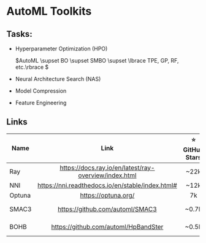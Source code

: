 # AutoML Toolkits


## Tasks:

- Hyperparameter Optimization (HPO)

  $AutoML \supset BO \supset SMBO \supset \lbrace TPE, GP, RF, etc.\rbrace $
 
- Neural Architecture Search (NAS)

- Model Compression

- Feature Engineering


## Links

Name | Link | :star: GitHub Stars | Developer | Search Alg
---|:---:|:---:|:---:|:---:
Ray | https://docs.ray.io/en/latest/ray-overview/index.html | ~22k | Ray Team | [here](https://docs.ray.io/en/latest/tune/api_docs/suggestion.html#tune-search-alg)
NNI | https://nni.readthedocs.io/en/stable/index.html# | ~12k | Mircosoft| [here](https://nni.readthedocs.io/en/stable/hpo/search_space.html)
Optuna | https://optuna.org/ | 7k | 
SMAC3 | https://github.com/automl/SMAC3 | ~0.7k | AutoML Group
BOHB | https://github.com/automl/HpBandSter | ~0.5k | AutoML Group
